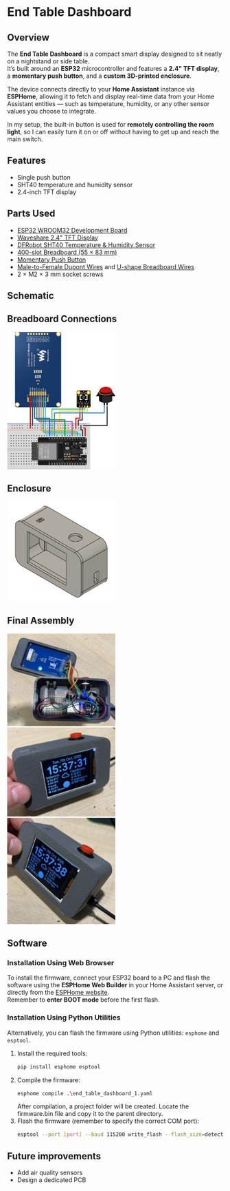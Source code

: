 # End Table Dashboard

## Overview
The **End Table Dashboard** is a compact smart display designed to sit neatly on a nightstand or side table.  
It’s built around an **ESP32** microcontroller and features a **2.4" TFT display**, a **momentary push button**, and a **custom 3D-printed enclosure**.

The device connects directly to your **Home Assistant** instance via **ESPHome**, allowing it to fetch and display real-time data from your Home Assistant entities — such as temperature, humidity, or any other sensor values you choose to integrate.  

In my setup, the built-in button is used for **remotely controlling the room light**, so I can easily turn it on or off without having to get up and reach the main switch.  

## Features
- Single push button  
- SHT40 temperature and humidity sensor  
- 2.4-inch TFT display  

## Parts Used
- [ESP32 WROOM32 Development Board](https://aliexpress.com/item/1005006449303342.html)  
- [Waveshare 2.4" TFT Display](https://aliexpress.com/item/1005009014044858.html)  
- [DFRobot SHT40 Temperature & Humidity Sensor](https://www.dfrobot.com/product-2437.html)  
- [400-slot Breadboard (55 × 83 mm)](https://aliexpress.com/item/1005007085965483.html)  
- [Momentary Push Button](https://aliexpress.com/item/4001081730289.html)  
- [Male-to-Female Dupont Wires](https://aliexpress.com/item/1005004647016228.html) and [U-shape Breadboard Wires](https://aliexpress.com/item/1005007175633091.html)  
- 2 × M2 × 3 mm socket screws  

## Schematic
## Breadboard Connections
<img src="https://github.com/CezarZcezar/End-Table-Dashboard/blob/master/Images/Connection_Schematic.png" style="width:50%;">

## Enclosure
<img src="https://github.com/CezarZcezar/End-Table-Dashboard/blob/master/Images/Enclosure.png" style="width:50%;">

## Final Assembly
<img src="https://github.com/CezarZcezar/End-Table-Dashboard/blob/master/Images/Inside_View_1.JPEG" style="width:50%;">
<img src="https://github.com/CezarZcezar/End-Table-Dashboard/blob/master/Images/Assembled_View_1.JPEG" style="width:50%;">
<img src="https://github.com/CezarZcezar/End-Table-Dashboard/blob/master/Images/Assembled_View_2.JPEG" style="width:50%;">

## Software

### Installation Using Web Browser
To install the firmware, connect your ESP32 board to a PC and flash the software using the **ESPHome Web Builder** in your Home Assistant server, or directly from the [ESPHome website](https://web.esphome.io/).  
Remember to **enter BOOT mode** before the first flash.

### Installation Using Python Utilities
Alternatively, you can flash the firmware using Python utilities: `esphome` and `esptool`.

1. Install the required tools:
   ```bash
   pip install esphome esptool
   ```
2. Compile the firmware:
   ```bash
   esphome compile .\end_table_dashboard_1.yaml
   ```
   After compilation, a project folder will be created. Locate the firmware.bin file and copy it to the parent directory.
3. Flash the firmware (remember to specify the correct COM port):
   ```bash
   esptool --port [port] --baud 115200 write_flash --flash_size=detect 0x00000 firmware.bin
   ```
## Future improvements
- Add air quality sensors
- Design a dedicated PCB
